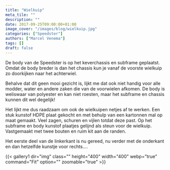```yaml
---
title: "Wielkuip"
meta_tile: ""
description: ""
date: 2017-09-25T09:00:00+01:00
image_cover: "/images/blog/wielkuip.jpg"
categories: ["Speedster"]
authors: ["Marcel Venema"] 
tags: []
draft: false
---
```


De body van de Speedster is op het keverchassis en subframe geplaatst. Omdat de body breder is dan het chassis kun je vanaf de voorste wielkuip zo doorkijken naar het achterwiel. 

Behalve dat dit geen mooi gezicht is, lijkt me dat ook niet handig voor alle modder, water en andere zaken die van de voorwielen afkomen. De body is weliswaar van polyester en kan niet roesten, maar het subframe en chassis kunnen dit wel degelijk!


Het lijkt me dus raadzaam om ook de wielkuipen netjes af te werken. Een stuk kunstof HDPE plaat gekocht en met behulp van een kartonnen mal op maat gemaakt. Veel zagen, schuren en vijlen totdat deze past. Op het subframe en body kunstof plaatjes gelijnd als steun voor de wielkuip. Vastgemaakt met twee bouten en ruim kit aan de randen. 


Het eerste deel van de linkerkant is nu gereed, nu verder met de onderkant en dan hetzelfde kunstje voor rechts....

{{< gallery1 dir="img" class="" height="400" width="400" webp="true" command="Fit" option="" zoomable="true" >}}

&nbsp;

